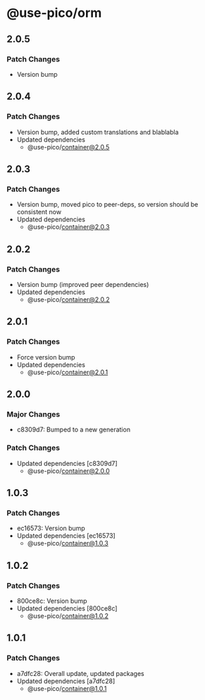 # @use-pico/orm

## 2.0.5

### Patch Changes

- Version bump

## 2.0.4

### Patch Changes

- Version bump, added custom translations and blablabla
- Updated dependencies
    - @use-pico/container@2.0.5

## 2.0.3

### Patch Changes

- Version bump, moved pico to peer-deps, so version should be consistent now
- Updated dependencies
    - @use-pico/container@2.0.3

## 2.0.2

### Patch Changes

- Version bump (improved peer dependencies)
- Updated dependencies
    - @use-pico/container@2.0.2

## 2.0.1

### Patch Changes

- Force version bump
- Updated dependencies
    - @use-pico/container@2.0.1

## 2.0.0

### Major Changes

- c8309d7: Bumped to a new generation

### Patch Changes

- Updated dependencies [c8309d7]
    - @use-pico/container@2.0.0

## 1.0.3

### Patch Changes

- ec16573: Version bump
- Updated dependencies [ec16573]
    - @use-pico/container@1.0.3

## 1.0.2

### Patch Changes

- 800ce8c: Version bump
- Updated dependencies [800ce8c]
    - @use-pico/container@1.0.2

## 1.0.1

### Patch Changes

- a7dfc28: Overall update, updated packages
- Updated dependencies [a7dfc28]
    - @use-pico/container@1.0.1

